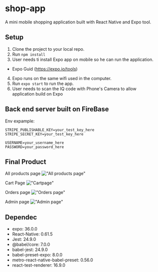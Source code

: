 # shop-app
A mini mobile shopping application built with React Native and Expo tool.


## Setup

1. Clone the project to your local repo.
2. Run `npm install`
3. User needs ti install Expo app on mobile so he can run the application.
* Expo Guid (https://expo.io/tools)
4. Expo runs on the same wifi used in the computer.
5. Run `expo start` to run the app.
6. User needs to scan the IQ code with Phone's Camera to allow application build on Expo



## Back end server built on FireBase


Env expample:
```
STRIPE_PUBLISHABLE_KEY=your_test_key_here
STRIPE_SECRET_KEY=your_test_key_here

USERNAME=your_username_here
PASSWORD=your_password_here
```

## Final Product


All products page
!["All products page"](https://github.com/Hayder-Suwaed/shop_app/blob/master/public/images/IMG_2557.PNG)

Cart Page
!["Cartpage"](https://github.com/Hayder-Suwaed/shop_app/blob/master/public/images/IMG_2558.PNG)

Orders page
!["Orders page"](https://github.com/Hayder-Suwaed/shop_app/blob/master/public/images/IMG_2559.PNG)

Admin page
!["Admin page"](https://github.com/Hayder-Suwaed/shop_app/blob/master/public/images/IMG_2561.PNG)


## Dependec
* expo: 36.0.0
* React-Native: 0.61.5
* Jest: 24.9.0
* @babel/core: 7.0.0
* babel-jest: 24.9.0
* babel-preset-expo: 8.0.0
* metro-react-native-babel-preset: 0.56.0
* react-test-renderer: 16.9.0